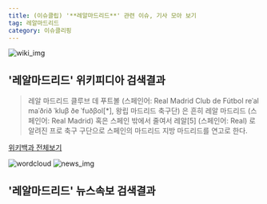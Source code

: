 ```yaml
---
title: (이슈클립) '**레알마드리드**' 관련 이슈, 기사 모아 보기
tag: 레알마드리드
category: 이슈클리핑
---
```

![wiki_img](https://user-images.githubusercontent.com/42597476/44503234-41136a80-a6d0-11e8-9071-6fc6418eafe4.png)
## **'**레알마드리드**'** 위키피디아 검색결과
>레알 마드리드 클루브 데 푸트볼 (스페인어: Real Madrid Club de Fútbol reˈal maˈðɾið ˈkluβ ðe ˈfuðβol[*], 왕립 마드리드 축구단) 은 흔히 레알 마드리드 (스페인어: Real Madrid) 혹은 스페인 밖에서 줄여서 레알[5] (스페인어: Real) 로 알려진 프로 축구 구단으로 스페인의 마드리드 지방 마드리드를 연고로 한다.

<a href="https://ko.wikipedia.org/wiki/레알마드리드" target="_blank">위키백과 전체보기</a>

![wordcloud](https://s3.ap-northeast-2.amazonaws.com/lyrics101-wordcloud/2018-09-23-1537652247.png)
![news_img](https://user-images.githubusercontent.com/42597476/44507050-1206f400-a6e4-11e8-8d98-7ffbfebb353f.png)
## **'**레알마드리드**'** 뉴스속보 검색결과


